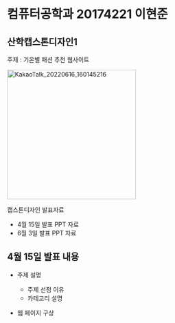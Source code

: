 # 컴퓨터공학과 20174221 이현준
## 산학캡스톤디자인1

주제 : 기온별 패션 추천 웹사이트

<img width="300" alt="KakaoTalk_20220616_160145216" src="https://user-images.githubusercontent.com/96337129/174116588-655fb5f6-aec7-4386-9f70-0f6dd70109d1.png"/>

캡스톤디자인 발표자료
* 4월 15일 발표 PPT 자료
* 6월 3일 발표 PPT 자료

## 4월 15일 발표 내용
* 주제 설명
  * 주제 선정 이유
  * 카테고리 설명

* 웹 페이지 구상
